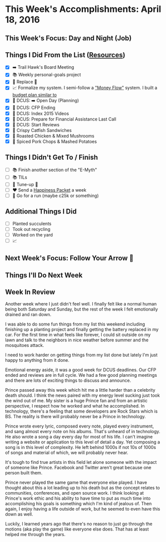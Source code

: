 # This Week's Accomplishments: April 18, 2016

## This Week's Focus: Day and Night (Job)

## Things I Did From the List ([Resources](resources.md))

- [x] :arrow_right: Trail Hawk's Board Meeting
- [x] :books: Weekly personal-goals project
- [x] :car: Replace :battery:
- [x] :chart_with_upwards_trend: Formalize my system. I semi-follow a ["Money Flow"](http://www.nerdwallet.com/blog/advisorvoices/a-smart-system-to-track-your-money-flow/) system. I built a [budget plan similar to](http://one-twenty-five.tumblr.com/post/138685497504/my-budget-template)
- [x] :circus_tent: DCUS: :arrow_right: Open Day (Planning)
- [x] :circus_tent: DCUS: CFP Ending
- [x] :circus_tent: DCUS: Index 2015 Videos
- [x] :circus_tent: DCUS: Prepare for Financial Assistance Last Call
- [x] :circus_tent: DCUS: Start Reviews
- [x] :stew: Crispy Catfish Sandwiches
- [x] :stew: Roasted Chicken & Mixed Mushrooms
- [x] :stew: Spiced Pork Chops & Mashed Potatoes

## Things I Didn't Get To / Finish

- [ ] :books: Finish another section of the "E-Myth"
- [ ] :books: TILs
- [ ] :car: Tune-up :wrench:
- [ ] :heart: Send a [Happiness Packet](https://www.happinesspackets.io/) a week
- [ ] :running: Go for a run (maybe c25k or something)

## Additional Things I Did

- [ ] Planted succulents
- [ ] Took out recycling
- [ ] Worked on the yard
- [ ] :chart_with_upwards_trend: 

## Next Week's Focus: Follow Your Arrow :purple_heart:

## Things I'll Do Next Week

## Week In Review

Another week where I just didn't feel well. I finally felt like a normal human being both Saturday and Sunday, but the rest of the week I felt emotionally drained and ran down.

I was able to do some fun things from my list this weekend including finishing up a planting project and finally getting the battery replaced in my car. For the first time in what feels like forever, I could sit outside on my lawn and talk to the neighbors in nice weather before summer and the mosquitoes attack.

I need to work harder on getting things from my list done but lately I'm just happy to anything from it done.

Emotional energy aside, it was a good week for DCUS deadlines. Our CFP ended and reviews are in full cycle. We had a few good planning meetings and there are lots of exciting things to discuss and announce. 

Prince passed away this week which hit me a little harder than a celebrity death should. I think the news paired with my energy level sucking just took the wind out of me. My sister is a huge Prince fan and from an artistic perspective, I respect how he worked and what he accomplished. In technology, there's a feeling that some developers are Rock Stars which is BS. The reality is there will probably never be a Prince in technology. 

Prince wrote every lyric, composed every note, played every instrument, and sang almost every note on his albums. That's unheard of in technology. He also wrote a song a day every day for most of his life. I can't imagine writing a website or application to this level of detail a day. Yet composing a song is in this level of complexity. He left behind 1000s if not 10s of 1000s of songs and material of which, we will probably never hear.

It's tough to find true artists in this field let alone someone with the impact of someone like Prince. Facebook and Twitter aren't great because one person built them.

Prince never played the same game that everyone else played. I have thought about this a lot leading up to his death but as the concept relates to communities, conferences, and open source work. I think looking at Prince's work ethic and his ability to have time to put as much time into accomplishing his goals is something which I'm kind of jealous of. Then again, I enjoy having a life outside of work, but he seemed to even have this down as well.

Luckily, I learned years ago that there's no reason to just go through the motions (aka play the game) like everyone else does. That has at least helped me through the years.

